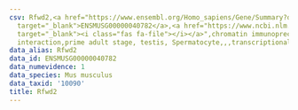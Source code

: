 ```yaml
---
csv: Rfwd2,<a href="https://www.ensembl.org/Homo_sapiens/Gene/Summary?db=core;g=ENSMUSG00000040782"
  target="_blank">ENSMUSG00000040782</a>,<a href="https://www.ncbi.nlm.nih.gov/pubmed/25450459"
  target="_blank"><i class="fas fa-file"></i></a>",chromatin immunoprecipitation assay,direct
  interaction,prime adult stage, testis, Spermatocyte,,,transcriptional regulation,
data_alias: Rfwd2
data_id: ENSMUSG00000040782
data_numevidence: 1
data_species: Mus musculus
data_taxid: '10090'
title: Rfwd2
---
```

